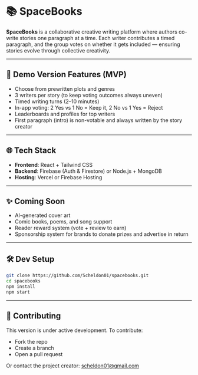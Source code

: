 # 📚 SpaceBooks

**SpaceBooks** is a collaborative creative writing platform where authors co-write stories one paragraph at a time. Each writer contributes a timed paragraph, and the group votes on whether it gets included — ensuring stories evolve through collective creativity.

---

## 🚀 Demo Version Features (MVP)

- Choose from prewritten plots and genres
- 3 writers per story (to keep voting outcomes always uneven)
- Timed writing turns (2–10 minutes)
- In-app voting: 2 Yes vs 1 No = Keep it, 2 No vs 1 Yes = Reject
- Leaderboards and profiles for top writers
- First paragraph (intro) is non-votable and always written by the story creator

---

## 🌐 Tech Stack

- **Frontend**: React + Tailwind CSS
- **Backend**: Firebase (Auth & Firestore) or Node.js + MongoDB
- **Hosting**: Vercel or Firebase Hosting

---

## ✨ Coming Soon

- AI-generated cover art
- Comic books, poems, and song support
- Reader reward system (vote + review to earn)
- Sponsorship system for brands to donate prizes and advertise in return

---

## 🛠️ Dev Setup

```bash
git clone https://github.com/Scheldon01/spacebooks.git
cd spacebooks
npm install
npm start
```

---

## 🤝 Contributing

This version is under active development.
To contribute:
- Fork the repo
- Create a branch
- Open a pull request

Or contact the project creator: [scheldon01@gmail.com](mailto:scheldon01@gmail.com)

